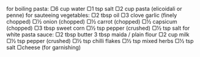 for boiling pasta:
▢6 cup water
▢1 tsp salt
▢2 cup pasta (elicoidali or penne)
for sauteeing vegetables:
▢2 tbsp oil
▢3 clove garlic (finely chopped)
▢½ onion (chopped)
▢½ carrot (chopped)
▢½ capsicum (chopped)
▢3 tbsp sweet corn
▢½ tsp pepper (crushed)
▢½ tsp salt
for white pasta sauce:
▢2 tbsp butter
3 tbsp maida / plain flour
▢2 cup milk
▢½ tsp pepper (crushed)
▢½ tsp chilli flakes
▢½ tsp mixed herbs
▢½ tsp salt
▢cheese (for garnishing)